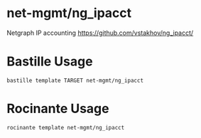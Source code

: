 # net-mgmt/ng_ipacct
Netgraph IP accounting
https://github.com/vstakhov/ng_ipacct/

# Bastille Usage
```shell
bastille template TARGET net-mgmt/ng_ipacct
```

# Rocinante Usage
```shell
rocinante template net-mgmt/ng_ipacct
```
